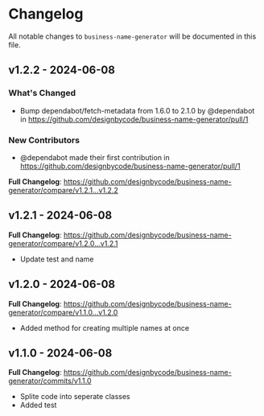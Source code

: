 # Changelog

All notable changes to `business-name-generator` will be documented in this file.

## v1.2.2 - 2024-06-08

### What's Changed

* Bump dependabot/fetch-metadata from 1.6.0 to 2.1.0 by @dependabot in https://github.com/designbycode/business-name-generator/pull/1

### New Contributors

* @dependabot made their first contribution in https://github.com/designbycode/business-name-generator/pull/1

**Full Changelog**: https://github.com/designbycode/business-name-generator/compare/v1.2.1...v1.2.2

## v1.2.1 - 2024-06-08

**Full Changelog**: https://github.com/designbycode/business-name-generator/compare/v1.2.0...v1.2.1

- Update test and name

## v1.2.0 - 2024-06-08

**Full Changelog**: https://github.com/designbycode/business-name-generator/compare/v1.1.0...v1.2.0

- Added method for creating multiple names at once

## v1.1.0 - 2024-06-08

**Full Changelog**: https://github.com/designbycode/business-name-generator/commits/v1.1.0

- Splite code into seperate classes
- Added test
